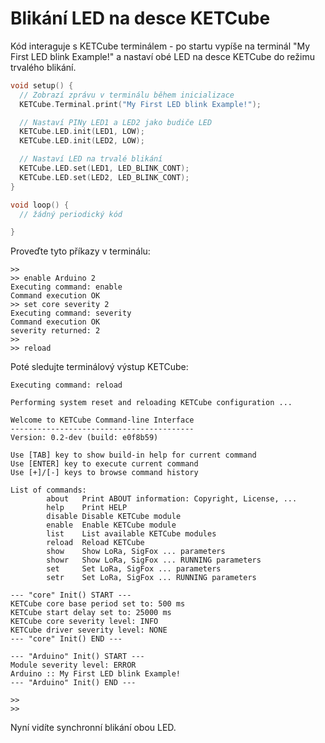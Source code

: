 # Blikání LED na desce KETCube

Kód interaguje s KETCube terminálem - po startu vypíše na terminál "My First LED blink Example!" a nastaví obé LED na desce KETCube do režimu trvalého blikání.


```c
void setup() {
  // Zobrazí zprávu v terminálu během inicializace
  KETCube.Terminal.print("My First LED blink Example!");

  // Nastaví PINy LED1 a LED2 jako budiče LED
  KETCube.LED.init(LED1, LOW);
  KETCube.LED.init(LED2, LOW);

  // Nastaví LED na trvalé blikání
  KETCube.LED.set(LED1, LED_BLINK_CONT);
  KETCube.LED.set(LED2, LED_BLINK_CONT);
}

void loop() {
  // žádný periodický kód

}
```

Proveďte tyto příkazy v terminálu:

```
>>
>> enable Arduino 2
Executing command: enable
Command execution OK
>> set core severity 2
Executing command: severity
Command execution OK
severity returned: 2
>>
>> reload

```

Poté sledujte terminálový výstup KETCube:

```
Executing command: reload

Performing system reset and reloading KETCube configuration ...

Welcome to KETCube Command-line Interface
-----------------------------------------
Version: 0.2-dev (build: e0f8b59)

Use [TAB] key to show build-in help for current command
Use [ENTER] key to execute current command
Use [+]/[-] keys to browse command history

List of commands:
        about   Print ABOUT information: Copyright, License, ...
        help    Print HELP
        disable Disable KETCube module
        enable  Enable KETCube module
        list    List available KETCube modules
        reload  Reload KETCube
        show    Show LoRa, SigFox ... parameters
        showr   Show LoRa, SigFox ... RUNNING parameters
        set     Set LoRa, SigFox ... parameters
        setr    Set LoRa, SigFox ... RUNNING parameters

--- "core" Init() START ---
KETCube core base period set to: 500 ms
KETCube start delay set to: 25000 ms
KETCube core severity level: INFO
KETCube driver severity level: NONE
--- "core" Init() END ---

--- "Arduino" Init() START ---
Module severity level: ERROR
Arduino :: My First LED blink Example!
--- "Arduino" Init() END ---

>>
>>

```

Nyní vidíte synchronní blikání obou LED.
